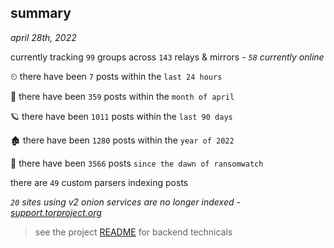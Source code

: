 
## summary
_april 28th, 2022_

currently tracking `99` groups across `143` relays & mirrors - _`58` currently online_

⏲ there have been `7` posts within the `last 24 hours`

🦈 there have been `359` posts within the `month of april`

🪐 there have been `1011` posts within the `last 90 days`

🏚 there have been `1280` posts within the `year of 2022`

🦕 there have been `3566` posts `since the dawn of ransomwatch`

there are `49` custom parsers indexing posts

_`20` sites using v2 onion services are no longer indexed - [support.torproject.org](https://support.torproject.org/onionservices/v2-deprecation/)_

> see the project [README](https://github.com/thetanz/ransomwatch#ransomwatch--) for backend technicals
